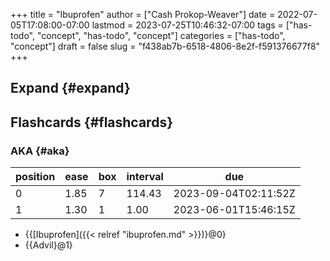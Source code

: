 +++
title = "Ibuprofen"
author = ["Cash Prokop-Weaver"]
date = 2022-07-05T17:08:00-07:00
lastmod = 2023-07-25T10:46:32-07:00
tags = ["has-todo", "concept", "has-todo", "concept"]
categories = ["has-todo", "concept"]
draft = false
slug = "f438ab7b-6518-4806-8e2f-f591376677f8"
+++

## Expand {#expand}


## Flashcards {#flashcards}


### AKA {#aka}

| position | ease | box | interval | due                  |
|----------|------|-----|----------|----------------------|
| 0        | 1.85 | 7   | 114.43   | 2023-09-04T02:11:52Z |
| 1        | 1.30 | 1   | 1.00     | 2023-06-01T15:46:15Z |

-   {{[Ibuprofen]({{< relref "ibuprofen.md" >}})}@0}
-   {{Advil}@1}
